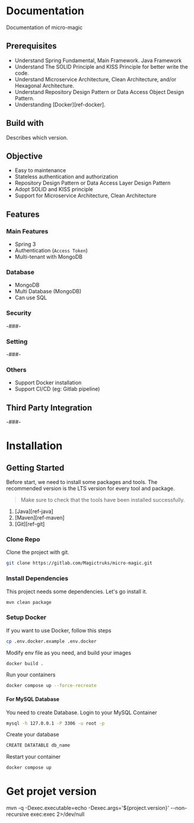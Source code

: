 # Documentation

Documentation of micro-magic

## Prerequisites

- Understand Spring Fundamental, Main Framework. Java Framework
- Understand The SOLID Principle and KISS Principle for better write the code.
- Understand Microservice Architecture, Clean Architecture, and/or Hexagonal Architecture.
- Understand Repository Design Pattern or Data Access Object Design Pattern.
- Understanding [Docker][ref-docker].

## Build with

Describes which version.

## Objective

* Easy to maintenance
* Stateless authentication and authorization
* Repository Design Pattern or Data Access Layer Design Pattern
* Adopt SOLID and KISS principle
* Support for Microservice Architecture, Clean Architecture

## Features
### Main Features

* Spring 3
* Authentication (`Access Token`)
* Multi-tenant with MongoDB


### Database

* MongoDB
* Multi Database (MongoDB)
* Can use SQL

### Security
-###-

### Setting
-###-

### Others

* Support Docker installation
* Support CI/CD (eg: Gitlab pipeline)

## Third Party Integration
-###-

# Installation

## Getting Started

Before start, we need to install some packages and tools.
The recommended version is the LTS version for every tool and package.

> Make sure to check that the tools have been installed successfully.

1. [Java][ref-java]
2. [Maven][ref-maven]
3. [Git][ref-git]

### Clone Repo

Clone the project with git.

```bash
git clone https://gitlab.com/Magictruks/micro-magic.git
```

### Install Dependencies

This project needs some dependencies. Let's go install it.

```bash
mvn clean package
```

### Setup Docker

If you want to use Docker, follow this steps

```bash
cp .env.docker.example .env.docker
```

Modify env file as you need, and build your images

```bash
docker build .
```

Run your containers

```bash
docker compose up --force-recreate
```

#### For MySQL Database

You need to create Database. Login to your MySQL Container

```bash
mysql -h 127.0.0.1 -P 3306 -u root -p
```

Create your database

```bash
CREATE DATATABLE db_name
```

Restart your container

```bash
docker compose up
```

# Get projet version
mvn -q -Dexec.executable=echo -Dexec.args='${project.version}' --non-recursive exec:exec 2>/dev/null 
